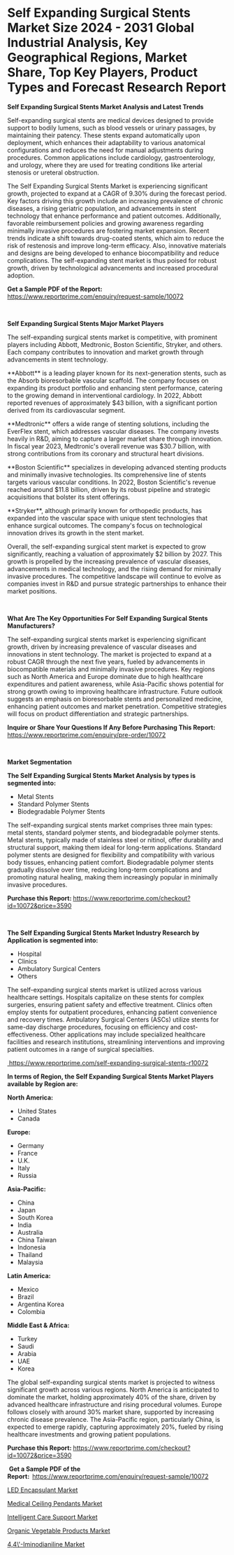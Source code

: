 <p><h1>Self Expanding Surgical Stents Market Size 2024 - 2031 Global Industrial Analysis, Key Geographical Regions, Market Share, Top Key Players, Product Types and Forecast Research Report</h1></p><p><strong>Self Expanding Surgical Stents Market Analysis and Latest Trends</strong></p>
<p><p>Self-expanding surgical stents are medical devices designed to provide support to bodily lumens, such as blood vessels or urinary passages, by maintaining their patency. These stents expand automatically upon deployment, which enhances their adaptability to various anatomical configurations and reduces the need for manual adjustments during procedures. Common applications include cardiology, gastroenterology, and urology, where they are used for treating conditions like arterial stenosis or ureteral obstruction.</p><p>The Self Expanding Surgical Stents Market is experiencing significant growth, projected to expand at a CAGR of 9.30% during the forecast period. Key factors driving this growth include an increasing prevalence of chronic diseases, a rising geriatric population, and advancements in stent technology that enhance performance and patient outcomes. Additionally, favorable reimbursement policies and growing awareness regarding minimally invasive procedures are fostering market expansion. Recent trends indicate a shift towards drug-coated stents, which aim to reduce the risk of restenosis and improve long-term efficacy. Also, innovative materials and designs are being developed to enhance biocompatibility and reduce complications. The self-expanding stent market is thus poised for robust growth, driven by technological advancements and increased procedural adoption.</p></p>
<p><strong>Get a Sample PDF of the Report:&nbsp;</strong> <a href="https://www.reportprime.com/enquiry/request-sample/10072">https://www.reportprime.com/enquiry/request-sample/10072</a></p>
<p>&nbsp;</p>
<p><strong>Self Expanding Surgical Stents Major Market Players</strong></p>
<p><p>The self-expanding surgical stents market is competitive, with prominent players including Abbott, Medtronic, Boston Scientific, Stryker, and others. Each company contributes to innovation and market growth through advancements in stent technology.</p><p>**Abbott** is a leading player known for its next-generation stents, such as the Absorb bioresorbable vascular scaffold. The company focuses on expanding its product portfolio and enhancing stent performance, catering to the growing demand in interventional cardiology. In 2022, Abbott reported revenues of approximately $43 billion, with a significant portion derived from its cardiovascular segment.</p><p>**Medtronic** offers a wide range of stenting solutions, including the EverFlex stent, which addresses vascular diseases. The company invests heavily in R&D, aiming to capture a larger market share through innovation. In fiscal year 2023, Medtronic's overall revenue was $30.7 billion, with strong contributions from its coronary and structural heart divisions.</p><p>**Boston Scientific** specializes in developing advanced stenting products and minimally invasive technologies. Its comprehensive line of stents targets various vascular conditions. In 2022, Boston Scientific's revenue reached around $11.8 billion, driven by its robust pipeline and strategic acquisitions that bolster its stent offerings.</p><p>**Stryker**, although primarily known for orthopedic products, has expanded into the vascular space with unique stent technologies that enhance surgical outcomes. The company's focus on technological innovation drives its growth in the stent market.</p><p>Overall, the self-expanding surgical stent market is expected to grow significantly, reaching a valuation of approximately $2 billion by 2027. This growth is propelled by the increasing prevalence of vascular diseases, advancements in medical technology, and the rising demand for minimally invasive procedures. The competitive landscape will continue to evolve as companies invest in R&D and pursue strategic partnerships to enhance their market positions.</p></p>
<p>&nbsp;</p>
<p><strong>What Are The Key Opportunities For Self Expanding Surgical Stents Manufacturers?</strong></p>
<p><p>The self-expanding surgical stents market is experiencing significant growth, driven by increasing prevalence of vascular diseases and innovations in stent technology. The market is projected to expand at a robust CAGR through the next five years, fueled by advancements in biocompatible materials and minimally invasive procedures. Key regions such as North America and Europe dominate due to high healthcare expenditures and patient awareness, while Asia-Pacific shows potential for strong growth owing to improving healthcare infrastructure. Future outlook suggests an emphasis on bioresorbable stents and personalized medicine, enhancing patient outcomes and market penetration. Competitive strategies will focus on product differentiation and strategic partnerships.</p></p>
<p><strong>Inquire or Share Your Questions If Any Before Purchasing This Report:</strong> <a href="https://www.reportprime.com/enquiry/pre-order/10072">https://www.reportprime.com/enquiry/pre-order/10072</a></p>
<p>&nbsp;</p>
<p><strong>Market Segmentation</strong></p>
<p><strong>The Self Expanding Surgical Stents Market Analysis by types is segmented into:</strong></p>
<p><ul><li>Metal Stents</li><li>Standard Polymer Stents</li><li>Biodegradable Polymer Stents</li></ul></p>
<p><p>The self-expanding surgical stents market comprises three main types: metal stents, standard polymer stents, and biodegradable polymer stents. Metal stents, typically made of stainless steel or nitinol, offer durability and structural support, making them ideal for long-term applications. Standard polymer stents are designed for flexibility and compatibility with various body tissues, enhancing patient comfort. Biodegradable polymer stents gradually dissolve over time, reducing long-term complications and promoting natural healing, making them increasingly popular in minimally invasive procedures.</p></p>
<p><strong>Purchase this Report:&nbsp;</strong><a href="https://www.reportprime.com/checkout?id=10072&price=3590">https://www.reportprime.com/checkout?id=10072&price=3590</a></p>
<p>&nbsp;</p>
<p><strong>The Self Expanding Surgical Stents Market Industry Research by Application is segmented into:</strong></p>
<p><ul><li>Hospital</li><li>Clinics</li><li>Ambulatory Surgical Centers</li><li>Others</li></ul></p>
<p><p>The self-expanding surgical stents market is utilized across various healthcare settings. Hospitals capitalize on these stents for complex surgeries, ensuring patient safety and effective treatment. Clinics often employ stents for outpatient procedures, enhancing patient convenience and recovery times. Ambulatory Surgical Centers (ASCs) utilize stents for same-day discharge procedures, focusing on efficiency and cost-effectiveness. Other applications may include specialized healthcare facilities and research institutions, streamlining interventions and improving patient outcomes in a range of surgical specialties.</p></p>
<p><a href="https://www.reportprime.com/self-expanding-surgical-stents-r10072">&nbsp;https://www.reportprime.com/self-expanding-surgical-stents-r10072</a></p>
<p><strong>In terms of Region, the Self Expanding Surgical Stents Market Players available by Region are:</strong></p>
<p>
    <p> <strong> North America: </strong>
        <ul>
            <li>United States</li>
            <li>Canada</li>
        </ul>
        </p> 
    <p> <strong> Europe: </strong>
        <ul>
            <li>Germany</li>
            <li>France</li>
            <li>U.K.</li>
            <li>Italy</li>
            <li>Russia</li>
        </ul>
        </p> 
    <p> <strong> Asia-Pacific: </strong>
        <ul>
            <li>China</li>
            <li>Japan</li>
            <li>South Korea</li>
            <li>India</li>
            <li>Australia</li>
            <li>China Taiwan</li>
            <li>Indonesia</li>
            <li>Thailand</li>
            <li>Malaysia</li>
        </ul>
        </p> 
    <p> <strong> Latin America: </strong>
        <ul>
            <li>Mexico</li>
            <li>Brazil</li>
            <li>Argentina Korea</li>
            <li>Colombia</li>
        </ul>
        </p> 
    <p> <strong> Middle East & Africa: </strong>
        <ul>
            <li>Turkey</li>
            <li>Saudi</li>
            <li>Arabia</li>
            <li>UAE</li>
            <li>Korea</li>
        </ul>
    </p>
    </p>
<p><p>The global self-expanding surgical stents market is projected to witness significant growth across various regions. North America is anticipated to dominate the market, holding approximately 40% of the share, driven by advanced healthcare infrastructure and rising procedural volumes. Europe follows closely with around 30% market share, supported by increasing chronic disease prevalence. The Asia-Pacific region, particularly China, is expected to emerge rapidly, capturing approximately 20%, fueled by rising healthcare investments and growing patient populations.</p></p>
<p><strong>Purchase this Report: </strong><a href="https://www.reportprime.com/checkout?id=10072&price=3590">https://www.reportprime.com/checkout?id=10072&price=3590</a></p>
<p>&nbsp;<strong>Get a Sample PDF of the Report:&nbsp;&nbsp;</strong><a href="https://www.reportprime.com/enquiry/request-sample/10072">https://www.reportprime.com/enquiry/request-sample/10072</a></p>
<p><strong></strong></p>
<p><p><a href="https://issuu.com/reportprime-2/docs/led-encapsulant-market-size-2030.pp_b59a73e43b080c">LED Encapsulant Market</a></p><p><a href="https://github.com/GRUBBSCHARLES/Market-Research-Report-List-1/blob/main/medical-ceiling-pendants-market.md">Medical Ceiling Pendants Market</a></p><p><a href="https://medium.com/@christopher.fisher66709/this-report-aims-to-provide-a-comprehensive-presentation-of-the-global-market-for-intelligent-care-b983312b312e">Intelligent Care Support Market</a></p><p><a href="https://www.linkedin.com/pulse/strategic-market-insights-navigating-global-organic-vegetable-products-ljmhe?trackingId=hRJV2LjyTFexL%2BaAv0PsyQ%3D%3D">Organic Vegetable Products Market</a></p><p><a href="https://issuu.com/reportprime-2/docs/44-iminodianiline-market-size-2030._38c20fbba59e54">4,4\'-Iminodianiline Market</a></p></p>